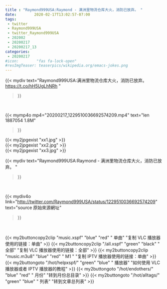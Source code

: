 ```yaml
---
title : "Raymond999USA:Raymond - 满洲里物流仓库大火，消防已放弃。 "
date:        2020-02-17T13:02:57-07:00
tags:
 - twitter
 - Raymond999USA
 - twitter_Raymond999USA
 - 202002
 - 20200217
 - 20200217_13
categories:
 - 20200217
#icon:        "fas fa-lock-open"
#resImgTeaser: teaserpics/wikipedia.org/emacs-jokes.png
---
```


{{< mydiv text="Raymond999USA:满洲里物流仓库大火，消防已放弃。 https://t.co/hH5UgLhNRh "
>}}
<br>


{{< mymp4o mp4="20200217_1229510036692574209.mp4"
text="len 1887054    1.8M"
>}}

{{< my2jpgexist "xx1.jpg" >}}<br>
{{< my2jpgexist "xx2.jpg" >}}<br>
{{< my2jpgexist "xx3.jpg" >}}<br>



{{< mydiv text="Raymond999USA:Raymond - 满洲里物流仓库大火，消防已放弃。 "
>}}
<br>

{{< mydiv4o link="http://twitter.com/Raymond999USA/status/1229510036692574209"
text="source 原始來源網址"
>}}


<br>



{{< my2buttoncopy2clip "music.xspf"        "blue"   "red"    " 单曲"  "复制 VLC 播放器使用的链接：单曲" >}} {{< my2buttoncopy2clip "/all.xspf"         "green"  "black"  " 全部"  "复制 VLC 播放器使用的链接：全部" >}} {{< my2buttoncopy2clip "music.m3u8"        "blue"   "red"    " M1 "    "复制 IPTV 播放器使用的链接：单曲" >}} {{< my2buttongoto      "/hot/helpxspf/"    "green"  "blue"   " 播放器" "如何使用 VLC 播放器或者 IPTV 播放器的教程" >}} {{< my2buttongoto      "/hot/endothers/"   "blue"   "red"    " 月份"   "转到月份总目录" >}} {{< my2buttongoto      "/hot/alltags/"     "green"  "blue"   " 列表"   "转到文章总列表" >}} 
